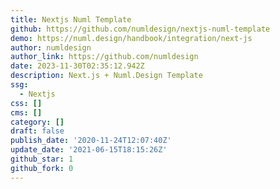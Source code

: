 ```yaml
---
title: Nextjs Numl Template
github: https://github.com/numldesign/nextjs-numl-template
demo: https://numl.design/handbook/integration/next-js
author: numldesign
author_link: https://github.com/numldesign
date: 2023-11-30T02:35:12.942Z
description: Next.js + Numl.Design Template
ssg:
  - Nextjs
css: []
cms: []
category: []
draft: false
publish_date: '2020-11-24T12:07:40Z'
update_date: '2021-06-15T18:15:26Z'
github_star: 1
github_fork: 0
---
```

